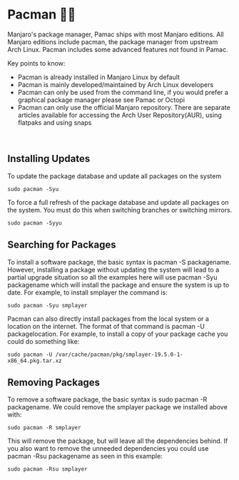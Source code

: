 # Pacman 👨‍🔧

Manjaro's package manager, Pamac ships with most Manjaro editions. 
All Manjaro editions include pacman, the package manager from upstream Arch Linux. 
Pacman includes some advanced features not found in Pamac.

Key points to know:

- Pacman is already installed in Manjaro Linux by default
- Pacman is mainly developed/maintained by Arch Linux developers
- Pacman can only be used from the command line, if you would prefer a graphical package manager please see Pamac or Octopi
- Pacman can only use the official Manjaro repository. There are separate articles available for accessing the Arch User Repository(AUR), using flatpaks and using snaps

&nbsp;

## Installing Updates

To update the package database and update all packages on the system
```
sudo pacman -Syu
```
To force a full refresh of the package database and update all packages on the system. You must do this when switching branches or switching mirrors.
```
sudo pacman -Syyu
```

## Searching for Packages

To install a software package, the basic syntax is pacman -S packagename. 
However, installing a package without updating the system will lead to a partial upgrade situation so all the examples here will use pacman -Syu packagename which will install the package and ensure the system is up to date. 
For example, to install smplayer the command is:
```
sudo pacman -Syu smplayer
```

Pacman can also directly install packages from the local system or a location on the internet. The format of that command is pacman -U packagelocation. 
For example, to install a copy of your package cache you could do something like:
```
sudo pacman -U /var/cache/pacman/pkg/smplayer-19.5.0-1-x86_64.pkg.tar.xz
```

## Removing Packages

To remove a software package, the basic syntax is sudo pacman -R packagename. We could remove the smplayer package we installed above with:
```
sudo pacman -R smplayer
```
This will remove the package, but will leave all the dependencies behind. 
If you also want to remove the unneeded dependencies you could use pacman -Rsu packagename as seen in this example:
```
sudo pacman -Rsu smplayer
```
















